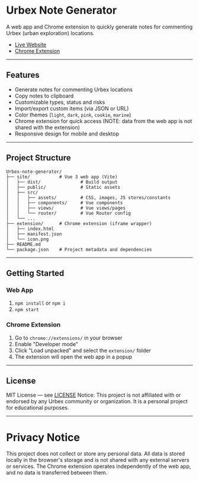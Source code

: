 # Urbex Note Generator

A web app and Chrome extension to quickly generate notes for commenting Urbex (urban exploration) locations.

-   [Live Website](https://urbex-note-generator.vercel.app)
-   [Chrome Extension](https://urbex-note-generator.vercel.app/404)

---

## Features

-   Generate notes for commenting Urbex locations
-   Copy notes to clipboard
-   Customizable types, status and risks
-   Import/export custom items (via JSON or URL)
-   Color themes (`light`, `dark`, `pink`, `cookie`, `marine`)
-   Chrome extension for quick access (NOTE: data from the web app is not shared with the extension)
-   Responsive design for mobile and desktop

---

## Project Structure

```
Urbex-note-generator/
├── site/           # Vue 3 web app (Vite)
│   ├── dist/               # Build output
│   ├── public/             # Static assets
│   ├── src/
│   │   ├── assets/         # CSS, images, JS stores/constants
│   │   ├── components/     # Vue components
│   │   ├── views/          # Vue views/pages
│   │   └── router/         # Vue Router config
│   └── ...
├── extension/      # Chrome extension (iframe wrapper)
│   ├── index.html
│   ├── manifest.json
│   └── icon.png
├── README.md
└── package.json    # Project metadata and dependencies
```

---

## Getting Started

### Web App

1. `npm install` or `npm i`
2. `npm start`

### Chrome Extension

1. Go to `chrome://extensions/` in your browser
2. Enable "Developer mode"
3. Click "Load unpacked" and select the `extension/` folder
4. The extension will open the web app in a popup

---

## License

MIT License — see [LICENSE](./LICENSE)
Notice: This project is not affiliated with or endorsed by any Urbex community or organization. It is a personal project for educational purposes.

---

# Privacy Notice

This project does not collect or store any personal data. All data is stored locally in the browser's storage and is not shared with any external servers or services. The Chrome extension operates independently of the web app, and no data is transferred between them.
